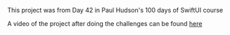 This project was from Day 42 in Paul Hudson's 100 days of SwiftUI course

A video of the project after doing the challenges can be found [here](https://www.youtube.com/watch?v=s8G6DVpGI7I)
